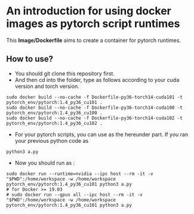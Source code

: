 # An introduction for using docker images as pytorch script runtimes
This **Image/Dockerfile** aims to create a container for pytorch runtimes.

## How to use?
* You should git clone this repository first.
* And then cd into the folder, type as follows according to your cuda version and torch version.
```
sudo docker build --no-cache -f Dockerfile-py36-torch14-cuda101 -t pytorch_env/pytorch:1.4_py36_cu101 .
sudo docker build --no-cache -f Dockerfile-py36-torch14-cuda100 -t pytorch_env/pytorch:1.4_py36_cu100 .
sudo docker build --no-cache -f Dockerfile-py36-torch14-cuda102 -t pytorch_env/pytorch:1.4_py36_cu102 .
```
* For your pytorch scripts, you can use as the hereunder part.
If you ran your previous python code as 
```
python3 a.py
```
* Now you should run as :
```
sudo docker run --runtime=nvidia --ipc host --rm -it -v "$PWD":/home/workspace -w /home/workspace pytorch_env/pytorch:1.4_py36_cu101 python3 a.py
# for Docker >= 19.03
# sudo docker run --gpus all --ipc host --rm -it -v "$PWD":/home/workspace -w /home/workspace pytorch_env/pytorch:1.4_py36_cu101 python3 a.py
```

